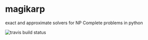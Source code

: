# magikarp
exact and approximate solvers for NP Complete problems in python

![travis build status](https://travis-ci.org/lmc2179/magikarp.svg?branch=master)
